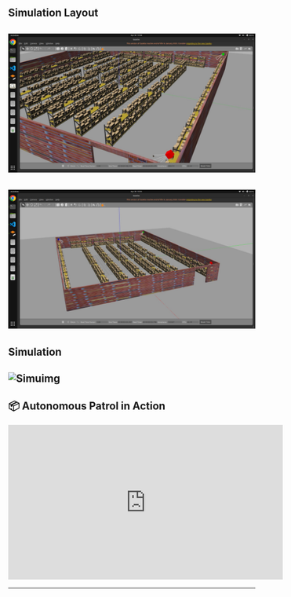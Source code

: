 ## Simulation Layout

![Simimg](simul1.jpg)
---
![Simimg2](simul2.jpg)
---
## Simulation 
![Simuimg](simulationimage.png)
---
## 📦 Autonomous Patrol in Action

<iframe width="560" height="315"
  src="https://www.youtube.com/embed/e1mFo_xL-tc"
  title="Warehouse Robot Demo"
  frameborder="0"
  allow="accelerometer; autoplay; clipboard-write; encrypted-media; gyroscope; picture-in-picture"
  allowfullscreen>
</iframe>

---
